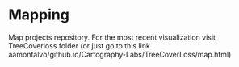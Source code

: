 # Mapping
Map projects repository.
For the most recent visualization visit TreeCoverloss folder (or just go to this link aamontalvo/github.io/Cartography-Labs/TreeCoverLoss/map.html)

